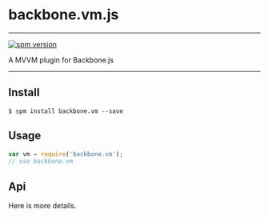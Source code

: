 # backbone.vm.js

---

[![spm version](http://spmjs.io/badge/backbone.vm)](http://spmjs.io/package/backbone.vm)

A MVVM plugin for Backbone.js

---

## Install

```
$ spm install backbone.vm --save
```

## Usage

```js
var vm = require('backbone.vm');
// use backbone.vm
```

## Api

Here is more details.

